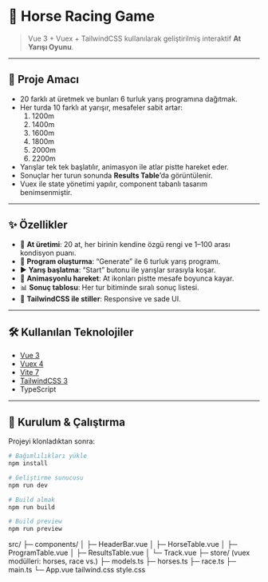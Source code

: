 # 🐎 Horse Racing Game

> Vue 3 + Vuex + TailwindCSS kullanılarak geliştirilmiş interaktif **At Yarışı Oyunu**.

---

## 🎯 Proje Amacı

- 20 farklı at üretmek ve bunları 6 turluk yarış programına dağıtmak.
- Her turda 10 farklı at yarışır, mesafeler sabit artar:
  1. 1200m
  2. 1400m
  3. 1600m
  4. 1800m
  5. 2000m
  6. 2200m
- Yarışlar tek tek başlatılır, animasyon ile atlar pistte hareket eder.
- Sonuçlar her turun sonunda **Results Table**’da görüntülenir.
- Vuex ile state yönetimi yapılır, component tabanlı tasarım benimsenmiştir.

---

## ✨ Özellikler

- 🎲 **At üretimi**: 20 at, her birinin kendine özgü rengi ve 1–100 arası kondisyon puanı.
- 📅 **Program oluşturma**: “Generate” ile 6 turluk yarış programı.
- ▶️ **Yarış başlatma**: “Start” butonu ile yarışlar sırasıyla koşar.
- 🐎 **Animasyonlu hareket**: At ikonları pistte mesafe boyunca kayar.
- 📊 **Sonuç tablosu**: Her tur bitiminde sıralı sonuç listesi.
- 🎨 **TailwindCSS ile stiller**: Responsive ve sade UI.

---

## 🛠 Kullanılan Teknolojiler

- [Vue 3](https://vuejs.org/)
- [Vuex 4](https://vuex.vuejs.org/)
- [Vite 7](https://vitejs.dev/)
- [TailwindCSS 3](https://tailwindcss.com/)
- TypeScript

---

## 🚀 Kurulum & Çalıştırma

Projeyi klonladıktan sonra:

```bash
# Bağımlılıkları yükle
npm install

# Geliştirme sunucusu
npm run dev

# Build almak
npm run build

# Build preview
npm run preview
```

src/
├─ components/
│ ├─ HeaderBar.vue
│ ├─ HorseTable.vue
│ ├─ ProgramTable.vue
│ ├─ ResultsTable.vue
│ └─ Track.vue
├─ store/ (vuex modülleri: horses, race vs.)
├─ models.ts
├─ horses.ts
├─ race.ts
├─ main.ts
└─ App.vue
tailwind.css
style.css
